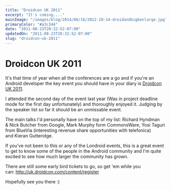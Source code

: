 ```yaml
---
title: "Droidcon UK 2011"
excerpt: "It's coming...."
mainImage: "/images/blog/2014/06/16/2012-10-14-droidandbigbenlarge.jpg"
primaryColor: "#a3c344"
date: "2011-08-23T20:32:52-07:00"
updatedOn: "2011-08-23T20:32:52-07:00"
slug: "droidcon-uk-2011"
---
```


# Droidcon UK 2011 

It's that time of year when all the conferences are a go and if you're an Android developer the key event you should have in your diary is [Droidcon UK 2011](http://uk.droidcon.com/). 

I attended the second day of the event last year (Was in project deadline mode for the first day unfortunately) and thoroughly enjoyed it. Judging by the speaker list so far it should be an unmissable event. 

The main talks I'd personally have on the top of my list: Richard Hyndman & Nick Butcher from Google, Mark Murphy form CommonsWare, Yosi Taguri from BlueVia (interesting revenue share opportunities with telefonica) and Kieran Gutteridge. 

If you've not been to this or any of the Londroid events, this is a great event to get to know some of the people in the Android community and I'm quite excited to see how much larger the community has grown. 

There are still some early bird tickets to go, so get 'em while you can: <http://uk.droidcon.com/content/register> 

Hopefully see you there :) 
